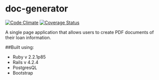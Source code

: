 # doc-generator
[![Code Climate](https://codeclimate.com/github/dianpan/doc-uploader/badges/gpa.svg)](https://codeclimate.com/github/dianpan/doc-uploader)
[![Coverage Status](https://coveralls.io/repos/github/dianpan/doc-generator/badge.svg?branch=master)](https://coveralls.io/github/dianpan/doc-generator?branch=master)

A single page application that allows users to create PDF documents of their loan information.

##Built using: 
- Ruby v 2.2.1p85
- Rails v 4.2.4
- PostgresQL
- Bootstrap
